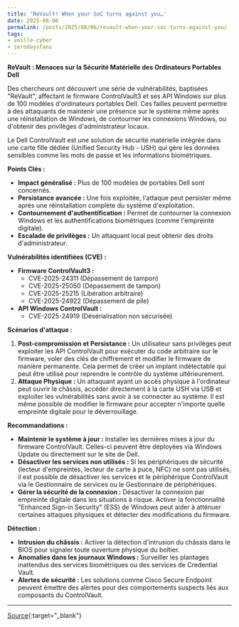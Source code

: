 ```yaml
---
title: 'ReVault! When your SoC turns against you…'
date: 2025-08-06
permalink: /posts/2025/08/06/revault-when-your-soc-turns-against-you/
tags:
- veille-cyber
- zerodaysfans
---
```

**ReVault : Menaces sur la Sécurité Matérielle des Ordinateurs Portables Dell**

Des chercheurs ont découvert une série de vulnérabilités, baptisées "ReVault", affectant le firmware ControlVault3 et ses API Windows sur plus de 100 modèles d'ordinateurs portables Dell. Ces failles peuvent permettre à des attaquants de maintenir une présence sur le système même après une réinstallation de Windows, de contourner les connexions Windows, ou d'obtenir des privilèges d'administrateur locaux.

Le Dell ControlVault est une solution de sécurité matérielle intégrée dans une carte fille dédiée (Unified Security Hub - USH) qui gère les données sensibles comme les mots de passe et les informations biométriques.

**Points Clés :**

*   **Impact généralisé :** Plus de 100 modèles de portables Dell sont concernés.
*   **Persistance avancée :** Une fois exploitée, l'attaque peut persister même après une réinstallation complète du système d'exploitation.
*   **Contournement d'authentification :** Permet de contourner la connexion Windows et les authentifications biométriques (comme l'empreinte digitale).
*   **Escalade de privilèges :** Un attaquant local peut obtenir des droits d'administrateur.

**Vulnérabilités identifiées (CVE) :**

*   **Firmware ControlVault3 :**
    *   CVE-2025-24311 (Dépassement de tampon)
    *   CVE-2025-25050 (Dépassement de tampon)
    *   CVE-2025-25215 (Libération arbitraire)
    *   CVE-2025-24922 (Dépassement de pile)
*   **API Windows ControlVault :**
    *   CVE-2025-24919 (Désérialisation non sécurisée)

**Scénarios d'attaque :**

1.  **Post-compromission et Persistance :** Un utilisateur sans privilèges peut exploiter les API ControlVault pour exécuter du code arbitraire sur le firmware, voler des clés de chiffrement et modifier le firmware de manière permanente. Cela permet de créer un implant indétectable qui peut être utilisé pour reprendre le contrôle du système ultérieurement.
2.  **Attaque Physique :** Un attaquant ayant un accès physique à l'ordinateur peut ouvrir le châssis, accéder directement à la carte USH via USB et exploiter les vulnérabilités sans avoir à se connecter au système. Il est même possible de modifier le firmware pour accepter n'importe quelle empreinte digitale pour le déverrouillage.

**Recommandations :**

*   **Maintenir le système à jour :** Installer les dernières mises à jour du firmware ControlVault. Celles-ci peuvent être déployées via Windows Update ou directement sur le site de Dell.
*   **Désactiver les services non utilisés :** Si les périphériques de sécurité (lecteur d'empreintes, lecteur de carte à puce, NFC) ne sont pas utilisés, il est possible de désactiver les services et le périphérique ControlVault via le Gestionnaire de services ou le Gestionnaire de périphériques.
*   **Gérer la sécurité de la connexion :** Désactiver la connexion par empreinte digitale dans les situations à risque. Activer la fonctionnalité "Enhanced Sign-in Security" (ESS) de Windows peut aider à atténuer certaines attaques physiques et détecter des modifications du firmware.

**Détection :**

*   **Intrusion du châssis :** Activer la détection d'intrusion du châssis dans le BIOS pour signaler toute ouverture physique du boîtier.
*   **Anomalies dans les journaux Windows :** Surveiller les plantages inattendus des services biométriques ou des services de Credential Vault.
*   **Alertes de sécurité :** Les solutions comme Cisco Secure Endpoint peuvent émettre des alertes pour des comportements suspects liés aux composants du ControlVault.
---
[Source](https://blog.talosintelligence.com/revault-when-your-soc-turns-against-you/){:target="_blank"}
